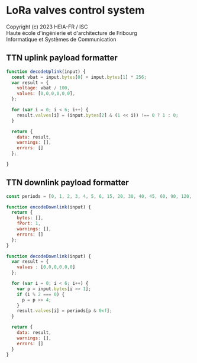 # LoRa valves control system

Copyright (c) 2023 HEIA-FR / ISC<br/>
Haute école d'ingénierie et d'architecture de Fribourg<br/>
Informatique et Systèmes de Communication<br/>

## TTN uplink payload formatter

```javascript
function decodeUplink(input) {
  const vbat = input.bytes[0] + input.bytes[1] * 256;
  var result = {
    voltage: vbat / 100,
    valves: [0,0,0,0,0,0],
  };

  for (var i = 0; i < 6; i++) {
    result.valves[i] = (input.bytes[2] & (1 << i)) !== 0 ? 1 : 0;
  }

  return {
    data: result,
    warnings: [],
    errors: []
  };

}
```

## TTN downlink payload formatter

```javascript
const periods = [0, 1, 2, 3, 4, 5, 6, 15, 20, 30, 40, 45, 60, 90, 120, -1];

function encodeDownlink(input) {
  return {
    bytes: [],
    fPort: 1,
    warnings: [],
    errors: []
  };
}

function decodeDownlink(input) {
  var result = {
    valves : [0,0,0,0,0,0]
  };

  for (var i = 0; i < 6; i++) {
    var p = input.bytes[i >> 1];
    if (i % 2 === 0) {
      p = p >> 4;
    }
    result.valves[i] = periods[p & 0xf];
  }

  return {
    data: result,
    warnings: [],
    errors: []
  }
}
```

